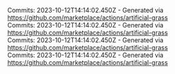 Commits: 2023-10-12T14:14:02.450Z - Generated via https://github.com/marketplace/actions/artificial-grass
<br>
Commits: 2023-10-12T14:14:02.450Z - Generated via https://github.com/marketplace/actions/artificial-grass
<br>
Commits: 2023-10-12T14:14:02.450Z - Generated via https://github.com/marketplace/actions/artificial-grass
<br>
Commits: 2023-10-12T14:14:02.450Z - Generated via https://github.com/marketplace/actions/artificial-grass
<br>
